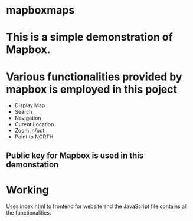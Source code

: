 # mapboxmaps
<h1>This is a simple demonstration of Mapbox.</h1>
<h1>Various functionalities provided by mapbox is employed in this poject</h1>
<ul>
  <li>Display Map</li>
  <li>Search</li>
  <li>Navigation</li>
  <li>Curent Location</li>
  <li>Zoom in/out</li>
  <li>Point to NORTH</li>
</ul>

<h2>Public key for Mapbox is used in this demonstation</h2>

<h1>Working</h1>
Uses index.html to frontend for website and the JavaScript file contains all the functionalities.
